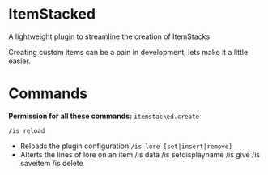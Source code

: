 # ItemStacked
A lightweight plugin to streamline the creation of ItemStacks

Creating custom items can be a pain in development, lets make it a little easier.

# Commands
**Permission for all these commands:** ``itemstacked.create``

``/is reload``
- Reloads the plugin configuration
``/is lore [set|insert|remove]``
- Alterts the lines of lore on an item
/is data
/is setdisplayname
/is give
/is saveitem
/is delete

